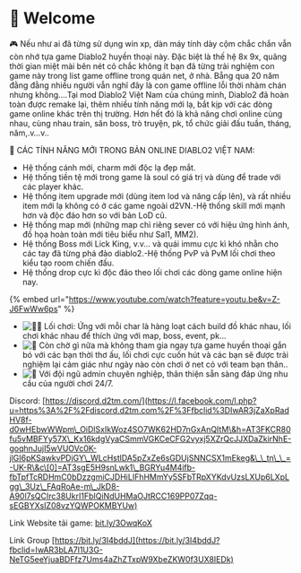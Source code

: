# 👋 Welcome

🎮​ Nếu như ai đã từng sử dụng win xp, dàn máy tính dày cộm chắc chắn vẫn còn nhớ tựa game Diablo2 huyền thoại này. Đặc biệt là thế hệ 8x 9x, quãng thời gian miệt mài bên nét cỏ chắc không ít bạn đã từng trải nghiệm con game này trong list game offline trong quán net, ở nhà. Bẵng qua 20 năm đằng đằng nhiều người vẫn nghĩ đây là con game offline lỗi thời nhàm chán nhưng không….Tại mod Diablo2 Việt Nam của chúng mình, Diablo2 đã hoàn toàn được remake lại, thêm nhiều tính năng mới lạ, bắt kịp với các dòng game online khác trên thị trường. Hơn hết đó là khả năng chơi online cùng nhau, cùng nhau train, săn boss, trò truyện, pk, tổ chức giải đấu tuần, tháng, năm,.v…v..

​🤩 CÁC TÍNH NĂNG MỚI TRONG BẢN ONLINE DIABLO2 VIỆT NAM:

* Hệ thống cánh mới, charm mới độc lạ đẹp mắt.
* Hệ thống tiền tệ mới trong game là soul có giá trị và dùng để trade với các player khác.
* Hệ thống item upgrade mới (dùng item lod và nâng cấp lên), và rất nhiều item mới lạ không có ở các game ngoài d2VN.-Hệ thống skill mới mạnh hơn và độc đáo hơn so với bản LoD cũ.
* Hệ thống map mới (những map chỉ riêng sever có với hiệu ứng hình ảnh, đồ họa hoàn toàn mới tiêu biểu như Sal1, MM2).
* Hệ thống Boss mới Lick King, v.v… và quái immu cực kì khó nhằn cho các tay đã từng phá đảo diablo2.-Hệ thống PvP và PvM lối chơi theo kiểu tạo room chiến đấu.
* Hệ thống drop cực kì độc đáo theo lối chơi các dòng game online hiện nay.

{% embed url="https://www.youtube.com/watch?feature=youtu.be&v=Z-J6FwWw6ps" %}

* ![🧛‍♂️](https://static.xx.fbcdn.net/images/emoji.php/v9/t98/1.5/16/1f9db\_200d\_2642.png) Lối chơi: Ứng với mỗi char là hàng loạt cách build đồ khác nhau, lối chơi khác nhau để thích ứng với map, boss, event, pk...
* ![🎩](https://static.xx.fbcdn.net/images/emoji.php/v9/t5c/1.5/16/1f3a9.png) Còn chờ gì nữa mà không tham gia ngay tựa game huyền thoại gắn bó với các bạn thời thơ ấu, lối chơi cực cuốn hút và các bạn sẽ được trải nghiệm lại cảm giác như ngày nào còn chơi ở net cỏ với team bạn thân..
* ![🧕](https://static.xx.fbcdn.net/images/emoji.php/v9/tbb/1.5/16/1f9d5.png) Với đội ngũ admin chuyên nghiệp, thân thiện sẵn sàng đáp ứng nhu cầu của người chơi 24/7.

Discord: [https://discord.d2tm.com/](https://l.facebook.com/l.php?u=https%3A%2F%2Fdiscord.d2tm.com%2F%3Ffbclid%3DIwAR3jZaXpRadHV8f-d0wHEbwWWpm\_OiDlSxIkWoz4SO7WK62HD7nGxAnQItM\&h=AT3FKCR80fu5vMBFYy57X\_Kx16kdgVyaCSmmVGKCeCFG2vyxj5XZrQcJJXDaZkirNhE-goqhnJujI5wVUOVc0K-jlGI6pKSawkvPDjGY\_WLcHstlDA5pZxZe6sGDUjSNNCSX1mEkeg&\_\_tn\_\_=-UK-R\&c\[0]=AT3sgE5H9snLwk1\_BGRYu4M4ifb-fbTpfTcRDHmC0bDzzgmiCJDHiLIFhHMmYy5SFbTRpXYKdvUzsLXUp6LXpLgg\_3Uz\_FAqRoAe-m\_JkD8-A90l7sQCIrc38UkrI1FbIQiNdUHMaOJtRCC169PP07Zqq-sEGBYXsIZ08vzYQWPOKMBYUw)

Link Website tải game: [bit.ly/3OwqKoX](https://l.facebook.com/l.php?u=https%3A%2F%2Fbit.ly%2F3OwqKoX%3Ffbclid%3DIwAR2IVMeKouKS1Uwa3nAiSIQqkehVGVqtUYKzn0nPO88wmiWlCLhAMEE8ZHM\&h=AT0McmJL7pulfH7cww2u5xIWMUJF\_G-inL63hKXoB3jMOBEBRYJ7apEmqUZUtLcGfIRksBhzz7nchyxciDWG03YvgU0NrO4oHCLs2uko1nwvSahQZeBLDSVj50Y1uPoqpXBj&\_\_tn\_\_=-UK-R\&c\[0]=AT28UBeU6rCO1G7Wyii\_bgsa9hR\_ISDUnXM5czQPut14xf2eDjKBbqY4\_n03BrO7tOo3VzTijFLpS4ibiaMr9KBskwCzLH9bmplph0jEQt2eXzpTkM8F8DSj7oro92bZn3UFg6s4csXzTha3b12lRU7Q-JPpZA)

Link Group [https://bit.ly/3I4bddJ](https://bit.ly/3I4bddJ?fbclid=IwAR3bLA7l1U3G-NeTG5eeYjuaBDFfz7Ums4aZhZTxpW9XbeZKW0f3UX8IEDk)

